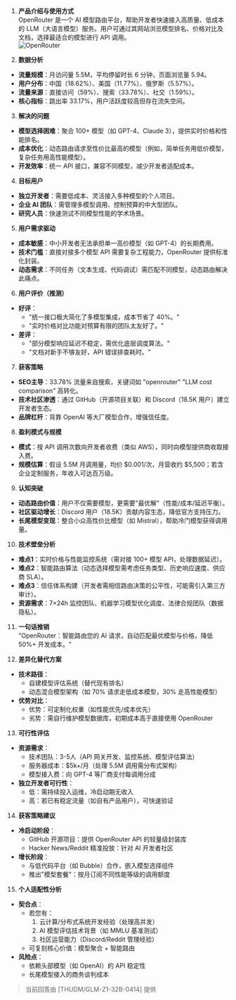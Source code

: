 
1. **产品介绍与使用方式**  
OpenRouter 是一个 AI 模型路由平台，帮助开发者快速接入高质量、低成本的 LLM（大语言模型）服务。用户可通过其网站浏览模型排名、价格对比及文档，选择最适合的模型进行 API 调用。  
![OpenRouter](https://cdn-images.toolify.ai/170349916049388227.jpg)  

2. **数据分析**  
- **流量规模**：月访问量 5.5M，平均停留时长 6 分钟，页面浏览量 5.94。  
- **用户分布**：中国（18.62%）、美国（11.77%）、俄罗斯（5.57%）。  
- **流量来源**：直接访问（59%）、搜索（33.78%）、社交（1.59%）。  
- **核心指标**：跳出率 33.17%，用户活跃度较高但存在流失空间。  

3. **解决的问题**  
- **模型选择困难**：聚合 100+ 模型（如 GPT-4、Claude 3），提供实时价格和性能排名。  
- **成本优化**：动态路由请求至性价比最高的模型（例如，简单任务用低价模型，复杂任务用高性能模型）。  
- **开发效率**：统一 API 接口，兼容不同模型，减少开发者适配成本。  

4. **目标用户**  
- **独立开发者**：需要低成本、灵活接入多种模型的个人项目。  
- **企业 AI 团队**：需管理多模型调用、控制预算的中大型团队。  
- **研究人员**：快速测试不同模型性能的学术场景。  

5. **用户需求驱动**  
- **成本敏感**：中小开发者无法承担单一高价模型（如 GPT-4）的长期费用。  
- **技术门槛**：直接对接多个模型 API 需要复杂工程能力，OpenRouter 提供标准化封装。  
- **动态需求**：不同任务（文本生成、代码调试）需匹配不同模型，动态路由解决此痛点。  

6. **用户评价（推测）**  
- **好评**：  
  - "统一接口极大简化了多模型集成，成本节省了 40%。"  
  - "实时价格对比功能对预算有限的团队太友好了。"  
- **差评**：  
  - "部分模型响应延迟不稳定，需优化底层调度算法。"  
  - "文档对新手不够友好，API 错误排查耗时。"  

7. **获客策略**  
- **SEO主导**：33.78% 流量来自搜索，关键词如 "openrouter" "LLM cost comparison" 高转化。  
- **技术社区渗透**：通过 GitHub（开源项目关联）和 Discord（18.5K 用户）建立开发者生态。  
- **品牌杠杆**：背靠 OpenAI 等大厂模型合作，增强信任度。  

8. **盈利模式与规模**  
- **模式**：按 API 调用次数向开发者收费（类似 AWS），同时向模型提供商收取接入费。  
- **规模估算**：假设 5.5M 月调用量，均价 $0.001/次，月营收约 $5,500；若含企业定制服务，年收入可达百万级。  

9. **认知突破**  
- **动态路由价值**：用户不仅需要模型，更需要"最优解"（性能/成本/延迟平衡）。  
- **社区驱动增长**：Discord 用户（18.5K）贡献内容生态，降低官方支持压力。  
- **长尾模型变现**：整合小众高性价比模型（如 Mistral），帮助冷门模型获得调用量。  

10. **技术壁垒分析**  
- **难点1**：实时价格与性能监控系统（需对接 100+ 模型 API，处理数据延迟）。  
- **难点2**：智能路由算法（动态选择模型需考虑任务类型、历史响应速度、供应商 SLA）。  
- **难点3**：信任体系构建（开发者需相信路由决策的公平性，可能需引入第三方审计）。  
- **资源需求**：7×24h 监控团队、机器学习模型优化调度、法律合规团队（数据隐私）。  

11. **一句话推销**  
"OpenRouter：智能路由您的 AI 请求，自动匹配最优模型与价格，降低 50%+ 开发成本。"  

12. **差异化替代方案**  
- **技术路径**：  
  - 自建模型评估系统（替代现有排名）  
  - 动态混合模型架构（如 70% 请求走低成本模型，30% 走高性能模型）  
- **优势对比**：  
  - 优势：可定制化权重（如性能优先/成本优先）  
  - 劣势：需自行维护模型数据库，初期成本高于直接使用 OpenRouter  

13. **可行性评估**  
- **资源需求**：  
  - 技术团队：3-5人（API 网关开发、监控系统、模型评估算法）  
  - 服务器成本：$5k+/月（处理 5.5M 调用需分布式架构）  
  - 模型接入费：向 GPT-4 等厂商支付每调用分成  
- **独立开发者可行性**：  
  - 低：需持续投入运维，冷启动期无收入  
  - 高：若已有稳定流量（如自有产品用户），可快速验证  

14. **获客策略建议**  
- **冷启动阶段**：  
  - GitHub 开源项目：提供 OpenRouter API 的轻量级封装库  
  - Hacker News/Reddit 精准投放：针对 AI 开发者社区  
- **增长阶段**：  
  - 与低代码平台（如 Bubble）合作，嵌入模型选择组件  
  - 推出"模型套餐"：按月订阅不同性能等级的调用额度  

15. **个人适配性分析**  
- **契合点**：  
  - 若您有：  
    1. 云计算/分布式系统开发经验（处理高并发）  
    2. AI 模型评估技术背景（如 MMLU 基准测试）  
    3. 社区运营能力（Discord/Reddit 管理经验）  
  - 可复刻核心价值：模型聚合 + 智能路由  
- **风险点**：  
  - 依赖头部模型（如 OpenAI）的 API 稳定性  
  - 长尾模型接入的商务谈判成本  

> 当前回答由 [THUDM/GLM-Z1-32B-0414] 提供
